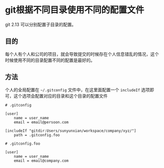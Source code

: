 # git根据不同目录使用不同的配置文件

git 2.13 可以分别配置子目录的配置。

## 目的

每个人有个人和公司的项目，就会导致提交的时候存在个人信息错乱的情况，这个时候使用不同的目录配置不同的配置是最好的。

## 方法

个人的全局配置在 `~/.gitconfig` 文件中，在这里面配置一个 `includeIf` 选项即可，这个选项会配置对应的目录和这个目录的配置文件

```git
# .gitconfig

[user]
    name = user_name
    email = email@persoon.com

[includeIf "gitdir:Users/sunyunxian/workspace/company/xyz/"]
    path = .gitconfig.foo
```

```git
# .gitconfig.foo

[user]
    name = user_name
    email = email@company.com
```

